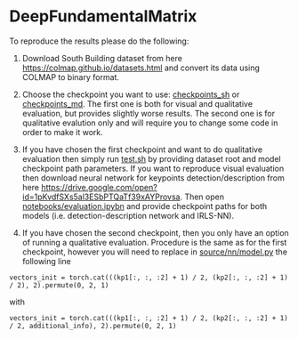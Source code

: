 # DeepFundamentalMatrix
To reproduce the results please do the following:
1) Download South Building dataset from here https://colmap.github.io/datasets.html and convert its data using COLMAP to binary format.

2) Choose the checkpoint you want to use: [checkpoints_sh](checkpoints_sh) or [checkpoints_md](checkpoints_md). The first one is both for visual and qualitative evaluation, but provides slightly worse results. The second one is for qualitative evalution only and will require you to change some code in order to make it work.

3) If you have chosen the first checkpoint and want to do qualitative evaluation then simply run [test.sh](test.sh) by providing dataset root and model checkpoint path parameters. 
If you want to reproduce visual evaluation then download neural network for keypoints detection/description from here https://drive.google.com/open?id=1pKvdfSXs5al3ESbPTQaTf39xAYProvsa. Then open [notebooks/evaluation.ipybn](notebooks/evaluation.ipybn) and provide checkpoint paths for both models (i.e. detection-description network and IRLS-NN).

4) If you have chosen the second checkpoint, then you only have an option of running a qualitative evaluation. Procedure is the same as for the first checkpoint, however you will need to replace in [source/nn/model.py](source/nn/model.py) the following line 

```
vectors_init = torch.cat(((kp1[:, :, :2] + 1) / 2, (kp2[:, :, :2] + 1) / 2), 2).permute(0, 2, 1)
```

with 

```
vectors_init = torch.cat(((kp1[:, :, :2] + 1) / 2, (kp2[:, :, :2] + 1) / 2, additional_info), 2).permute(0, 2, 1)
```

